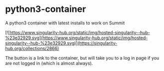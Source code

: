 # python3-container
A python3 container with latest installs to work on Summit

[![https://www.singularity-hub.org/static/img/hosted-singularity--hub-%23e32929.svg](https://www.singularity-hub.org/static/img/hosted-singularity--hub-%23e32929.svg)](https://singularity-hub.org/collections/2866)

The button is a link to the container, but will take you to a log in page if you are not logged in (which is almost always).

